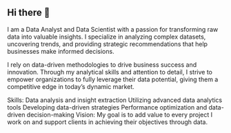## Hi there 👋

<!--
**HanaaMostafa/HanaaMostafa** is a ✨ _special_ ✨ repository because its `README.md` (this file) appears on your GitHub profile.

Here are some ideas to get you started:

- 🔭 I’m currently working on ...
- 🌱 I’m currently learning ...
- 👯 I’m looking to collaborate on ...
- 🤔 I’m looking for help with ...
- 💬 Ask me about ...
- 📫 How to reach me: ...
- 😄 Pronouns: ...
- ⚡ Fun fact: ...
-->
I am a Data Analyst and Data Scientist with a passion for transforming raw data into valuable insights. I specialize in analyzing complex datasets, uncovering trends, and providing strategic recommendations that help businesses make informed decisions.

I rely on data-driven methodologies to drive business success and innovation. Through my analytical skills and attention to detail, I strive to empower organizations to fully leverage their data potential, giving them a competitive edge in today’s dynamic market.

Skills:
Data analysis and insight extraction
Utilizing advanced data analytics tools
Developing data-driven strategies
Performance optimization and data-driven decision-making
Vision:
My goal is to add value to every project I work on and support clients in achieving their objectives through data.
